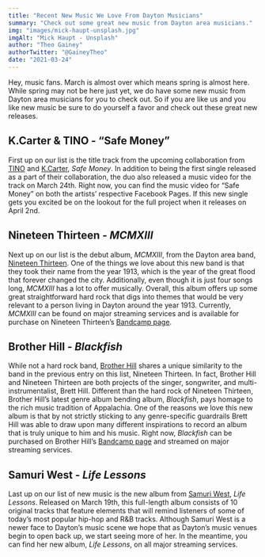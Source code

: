 ```yaml
---
title: "Recent New Music We Love From Dayton Musicians"
summary: "Check out some great new music from Dayton area musicians."
img: "images/mick-haupt-unsplash.jpg"
imgAlt: "Mick Haupt - Unsplash"
author: "Theo Gainey"
authorTwitter: "@GaineyTheo"
date: "2021-03-24"
---
```

Hey, music fans. March is almost over which means spring is almost here. While spring may not be here just yet, we do have some new music from Dayton area musicians for you to check out. So if you are like us and you like new music be sure to do yourself a favor and check out these great new releases.

## K.Carter & TINO - “Safe Money”

First up on our list is the title track from the upcoming collaboration from [TINO](https://www.facebook.com/hiphoptino) and [K.Carter](https://www.facebook.com/kcartersonofhiphop), *Safe Money*. In addition to being the first single released as a part of their collaboration, the duo also released a music video for the track on March 24th. Right now, you can find the music video for “Safe Money” on both the artists’ respective Facebook Pages. If this new single gets you excited be on the lookout for the full project when it releases on April 2nd.

## Nineteen Thirteen - *MCMXIII*

Next up on our list is the debut album, *MCMXIII*, from the Dayton area band, [Nineteen Thirteen](https://www.facebook.com/nineteenthirteenmusic). One of the things we love about this new band is that they took their name from the year 1913, which is the year of the great flood that forever changed the city. Additionally, even though it is just four songs long, *MCMXIII* has a lot to offer musically. Overall, this album offers up some great straightforward hard rock that digs into themes that would be very relevant to a person living in Dayton around the year 1913. Currently, *MCMXIII* can be found on major streaming services and is available for purchase on Nineteen Thirteen’s [Bandcamp page](https://nineteenthirteenmusic.bandcamp.com/releases).

## Brother Hill - *Blackfish*

While not a hard rock band, [Brother Hill](https://www.facebook.com/brotherhillofficial/) shares a unique similarity to the band in the previous entry on this list, Nineteen Thirteen. In fact, Brother Hill and Nineteen Thirteen are both projects of the singer, songwriter, and multi-instrumentalist, Brett Hill. Different than the hard rock of Nineteen Thirteen, Brother Hill’s latest genre album bending album, *Blackfish*, pays homage to the rich music tradition of Appalachia. One of the reasons we love this new album is that by not strictly sticking to any genre-specific guardrails Brett Hill was able to draw upon many different inspirations to record an album that is truly unique to him and his music. Right now, *Blackfish* can be purchased on Brother Hill’s [Bandcamp page](https://brotherhill.bandcamp.com/album/blackfish) and streamed on major streaming services.

## Samuri West - *Life Lessons*

Last up on our list of new music is the new album from [Samuri West](https://www.facebook.com/samuriwest/), *Life Lessons*. Released on March 19th, this full-length album consists of 10 original tracks that feature elements that will remind listeners of some of today’s most popular hip-hop and R&B tracks. Although Samuri West is a newer face to Dayton’s music scene we hope that as Dayton’s music venues begin to open back up, we start seeing more of her. In the meantime, you can find her new album, *Life Lessons*, on all major streaming services.
